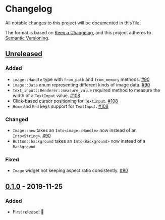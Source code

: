 # Changelog
All notable changes to this project will be documented in this file.

The format is based on [Keep a Changelog](https://keepachangelog.com/en/1.0.0/),
and this project adheres to [Semantic Versioning](https://semver.org/spec/v2.0.0.html).

## [Unreleased]
### Added
- `image::Handle` type with `from_path` and `from_memory` methods. [#90]
- `image::Data` enum representing different kinds of image data. [#90]
- `text_input::Renderer::measure_value` required method to measure the width of a `TextInput` value. [#108]
- Click-based cursor positioning for `TextInput`. [#108]
- `Home` and `End` keys support for `TextInput`. [#108]

### Changed
- `Image::new` takes an `Into<image::Handle>` now instead of an `Into<String>`. [#90]
- `Button::background` takes an `Into<Background>` now instead of a `Background`.

### Fixed
- `Image` widget not keeping aspect ratio consistently. [#90]

[#90]: https://github.com/hecrj/iced/pull/90
[#108]: https://github.com/hecrj/iced/pull/108

## [0.1.0] - 2019-11-25
### Added
- First release! :tada:

[Unreleased]: https://github.com/hecrj/iced/compare/native-0.1.0...HEAD
[0.1.0]: https://github.com/hecrj/iced/releases/tag/native-0.1.0
